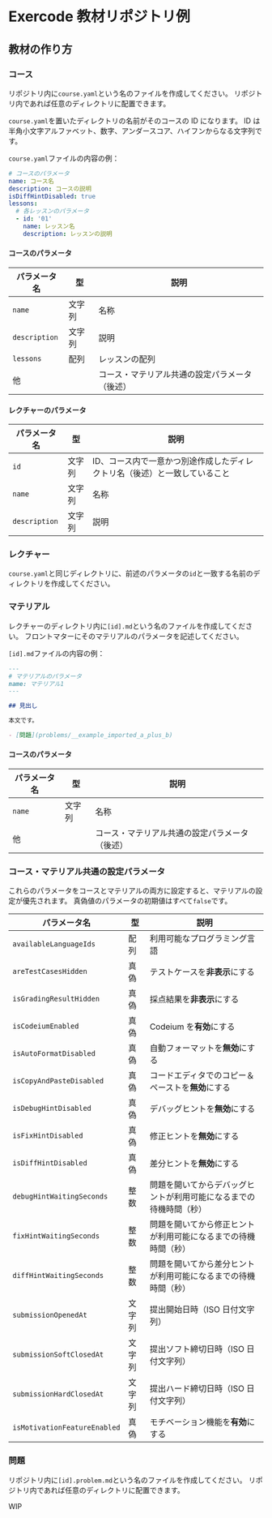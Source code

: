 # Exercode 教材リポジトリ例

## 教材の作り方

### コース

リポジトリ内に`course.yaml`という名のファイルを作成してください。
リポジトリ内であれば任意のディレクトリに配置できます。

`course.yaml`を置いたディレクトリの名前がそのコースの ID になります。
ID は半角小文字アルファベット、数字、アンダースコア、ハイフンからなる文字列です。

`course.yaml`ファイルの内容の例：

```yaml
# コースのパラメータ
name: コース名
description: コースの説明
isDiffHintDisabled: true
lessons:
  # 各レッスンのパラメータ
  - id: '01'
    name: レッスン名
    description: レッスンの説明
```

#### コースのパラメータ

| パラメータ名  | 型     | 説明                                           |
| ------------- | ------ | ---------------------------------------------- |
| `name`        | 文字列 | 名称                                           |
| `description` | 文字列 | 説明                                           |
| `lessons`     | 配列   | レッスンの配列                                 |
| 他            |        | コース・マテリアル共通の設定パラメータ（後述） |

#### レクチャーのパラメータ

| パラメータ名  | 型     | 説明                                                                       |
| ------------- | ------ | -------------------------------------------------------------------------- |
| `id`          | 文字列 | ID、コース内で一意かつ別途作成したディレクトリ名（後述）と一致していること |
| `name`        | 文字列 | 名称                                                                       |
| `description` | 文字列 | 説明                                                                       |

### レクチャー

`course.yaml`と同じディレクトリに、前述のパラメータの`id`と一致する名前のディレクトリを作成してください。

### マテリアル

レクチャーのディレクトリ内に`[id].md`という名のファイルを作成してください。
フロントマターにそのマテリアルのパラメータを記述してください。

`[id].md`ファイルの内容の例：

```md
---
# マテリアルのパラメータ
name: マテリアル1
---

## 見出し

本文です。

- [問題](problems/__example_imported_a_plus_b)
```

#### コースのパラメータ

| パラメータ名 | 型     | 説明                                           |
| ------------ | ------ | ---------------------------------------------- |
| `name`       | 文字列 | 名称                                           |
| 他           |        | コース・マテリアル共通の設定パラメータ（後述） |

### コース・マテリアル共通の設定パラメータ

これらのパラメータをコースとマテリアルの両方に設定すると、マテリアルの設定が優先されます。
真偽値のパラメータの初期値はすべて`false`です。

| パラメータ名                 | 型     | 説明                                                               |
| ---------------------------- | ------ | ------------------------------------------------------------------ |
| `availableLanguageIds`       | 配列   | 利用可能なプログラミング言語                                       |
| `areTestCasesHidden`         | 真偽   | テストケースを**非表示**にする                                     |
| `isGradingResultHidden`      | 真偽   | 採点結果を**非表示**にする                                         |
| `isCodeiumEnabled`           | 真偽   | Codeium を**有効**にする                                           |
| `isAutoFormatDisabled`       | 真偽   | 自動フォーマットを**無効**にする                                   |
| `isCopyAndPasteDisabled`     | 真偽   | コードエディタでのコピー＆ペーストを**無効**にする                 |
| `isDebugHintDisabled`        | 真偽   | デバッグヒントを**無効**にする                                     |
| `isFixHintDisabled`          | 真偽   | 修正ヒントを**無効**にする                                         |
| `isDiffHintDisabled`         | 真偽   | 差分ヒントを**無効**にする                                         |
| `debugHintWaitingSeconds`    | 整数   | 問題を開いてからデバッグヒントが利用可能になるまでの待機時間（秒） |
| `fixHintWaitingSeconds`      | 整数   | 問題を開いてから修正ヒントが利用可能になるまでの待機時間（秒）     |
| `diffHintWaitingSeconds`     | 整数   | 問題を開いてから差分ヒントが利用可能になるまでの待機時間（秒）     |
| `submissionOpenedAt`         | 文字列 | 提出開始日時（ISO 日付文字列）                                     |
| `submissionSoftClosedAt`     | 文字列 | 提出ソフト締切日時（ISO 日付文字列）                               |
| `submissionHardClosedAt`     | 文字列 | 提出ハード締切日時（ISO 日付文字列）                               |
| `isMotivationFeatureEnabled` | 真偽   | モチベーション機能を**有効**にする                                 |

### 問題

リポジトリ内に`[id].problem.md`という名のファイルを作成してください。
リポジトリ内であれば任意のディレクトリに配置できます。

WIP
